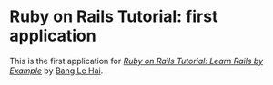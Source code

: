 # Ruby on Rails Tutorial: first application
This is the first application for
[*Ruby on Rails Tutorial: Learn Rails by Example*](http://railstutorial.org/)
by [Bang Le Hai](ice.banglh@gmail.com).